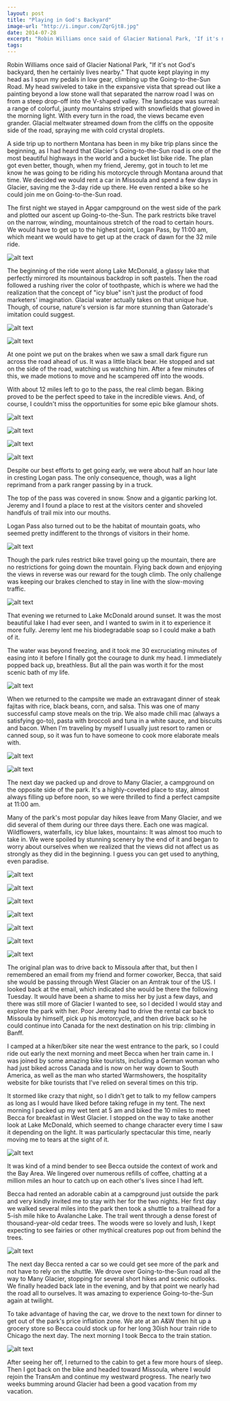 ```yaml
---
layout: post
title: "Playing in God's Backyard"
image-url: "http://i.imgur.com/ZqrGjt8.jpg"
date: 2014-07-28
excerpt: "Robin Williams once said of Glacier National Park, 'If it's not God's backyard, then he certainly lives nearby.' That quote kept playing in my head as I spun my pedals in low gear, climbing up the Going-to-the-Sun Road. My head swiveled to take in the expansive vista that spread out like a painting beyond a low stone wall that separated the narrow road I was on from a steep drop-off into the V-shaped valley. The landscape was surreal: a range of colorful, jaunty mountains striped with snowfields that glowed in the morning light. With every turn in the road, the views became even grander. Glacial meltwater streamed down from the cliffs on the opposite side of the road, spraying me with cold crystal droplets."
tags:
---
```

Robin Williams once said of Glacier National Park, "If it's not God's backyard, then he certainly lives nearby." That quote kept playing in my head as I spun my pedals in low gear, climbing up the Going-to-the-Sun Road. My head swiveled to take in the expansive vista that spread out like a painting beyond a low stone wall that separated the narrow road I was on from a steep drop-off into the V-shaped valley. The landscape was surreal: a range of colorful, jaunty mountains striped with snowfields that glowed in the morning light. With every turn in the road, the views became even grander. Glacial meltwater streamed down from the cliffs on the opposite side of the road, spraying me with cold crystal droplets.

A side trip up to northern Montana has been in my bike trip plans since the beginning, as I had heard that Glacier's Going-to-the-Sun road is one of the most beautiful highways in the world and a bucket list bike ride. The plan got even better, though, when my friend, Jeremy, got in touch to let me know he was going to be riding his motorcycle through Montana around that time. We decided we would rent a car in Missoula and spend a few days in Glacier, saving me the 3-day ride up there. He even rented a bike so he could join me on Going-to-the-Sun road.
 
The first night we stayed in Apgar campground on the west side of the park and plotted our ascent up Going-to-the-Sun. The park restricts bike travel on the narrow, winding, mountainous stretch of the road to certain hours. We would have to get up to the highest point, Logan Pass, by 11:00 am, which meant we would have to get up at the crack of dawn for the 32 mile ride. 

![alt text](http://i.imgur.com/fBhccm9l.jpg "Beginning of GTTS Road")

The beginning of the ride went along Lake McDonald, a glassy lake that perfectly mirrored its mountainous backdrop in soft pastels. Then the road followed a rushing river the color of toothpaste, which is where we had the realization that the concept of "icy blue" isn't just the product of food marketers' imagination. Glacial water actually takes on that unique hue. Though, of course, nature's version is far more stunning than Gatorade's imitation could suggest.

![alt text](http://i.imgur.com/8qU3sJBl.jpg "Lake McDonald")

![alt text](http://i.imgur.com/WcANSEwl.jpg "icy blue lake")

At one point we put on the brakes when we saw a small dark figure run across the road ahead of us. It was a little black bear. He stopped and sat on the side of the road, watching us watching him. After a few minutes of this, we made motions to move and he scampered off into the woods.

With about 12 miles left to go to the pass, the real climb began. Biking proved to be the perfect speed to take in the incredible views. And, of course, I couldn't miss the opportunities for some epic bike glamour shots.

![alt text](http://i.imgur.com/H6pQNZAl.jpg "Jeremy biking up")

![alt text](http://i.imgur.com/5eWeDGrl.jpg "Near the pass")

![alt text](http://i.imgur.com/ON5CWiql.jpg "Rainbow!")

![alt text](http://i.imgur.com/7o1VguVl.jpg "Snowfields")

Despite our best efforts to get going early, we were about half an hour late in cresting Logan pass. The only consequence, though, was a light reprimand from a park ranger passing by in a truck. 

The top of the pass was covered in snow. Snow and a gigantic parking lot. Jeremy and I found a place to rest at the visitors center and shoveled handfuls of trail mix into our mouths. 

Logan Pass also turned out to be the habitat of mountain goats, who seemed pretty indifferent to the throngs of visitors in their home.

![alt text](http://i.imgur.com/xrPrXbMl.jpg "Who parked their goat in my spot?")

Though the park rules restrict bike travel going up the mountain, there are no restrictions for going down the mountain. Flying back down and enjoying the views in reverse was our reward for the tough climb. The only challenge was keeping our brakes clenched to stay in line with the slow-moving traffic.

![alt text](http://i.imgur.com/WqpzYdXl.jpg "Biking down next to glacial meltwater")

That evening we returned to Lake McDonald around sunset. It was the most beautiful lake I had ever seen, and I wanted to swim in it to experience it more fully. Jeremy lent me his biodegradable soap so I could make a bath of it. 

The water was beyond freezing, and it took me 30 excruciating minutes of easing into it before I finally got the courage to dunk my head. I immediately popped back up, breathless. But all the pain was worth it for the most scenic bath of my life.

![alt text](http://i.imgur.com/v5Ea1ALl.jpg "Glacial bath")

When we returned to the campsite we made an extravagant dinner of steak fajitas with rice, black beans, corn, and salsa. This was one of many successful camp stove meals on the trip. We also made chili mac (always a satisfying go-to), pasta with broccoli and tuna in a white sauce, and biscuits and bacon. When I'm traveling by myself I usually just resort to ramen or canned soup, so it was fun to have someone to cook more elaborate meals with.

![alt text](http://i.imgur.com/tu6i0xhl.jpg "Fajita night")

![alt text](http://i.imgur.com/D1sMJptl.jpg "Fajitas make Jessicas happy")

The next day we packed up and drove to Many Glacier, a campground on the opposite side of the park. It's a highly-coveted place to stay, almost always filling up before noon, so we were thrilled to find a perfect campsite at 11:00 am. 

Many of the park's most popular day hikes leave from Many Glacier, and we did several of them during our three days there. Each one was magical. Wildflowers, waterfalls, icy blue lakes, mountains: It was almost too much to take in. We were spoiled by stunning scenery by the end of it and began to worry about ourselves when we realized that the views did not affect us as strongly as they did in the beginning. I guess you can get used to anything, even paradise.

![alt text](http://i.imgur.com/5B4setul.jpg "Swiftcurrent hike")

![alt text](http://i.imgur.com/XxwxcLpl.jpg "Waterfall")

![alt text](http://i.imgur.com/D289gR6l.jpg "Dr. Seuss flowers")

![alt text](http://i.imgur.com/jCDaV6bl.jpg "Walking through the woods")

![alt text](http://i.imgur.com/XApqwHOl.jpg "My shirt matched the lake")

![alt text](http://i.imgur.com/3ysmzrel.jpg "Grinnell Glacier hike")

![alt text](http://i.imgur.com/DuYpIEfl.jpg "Deer friend!")

The original plan was to drive back to Missoula after that, but then I remembered an email from my friend and former coworker, Becca, that said she would be passing through West Glacier on an Amtrak tour of the US. I looked back at the email, which indicated she would be there the following Tuesday. It would have been a shame to miss her by just a few days, and there was still more of Glacier I wanted to see, so I decided I would stay and explore the park with her. Poor Jeremy had to drive the rental car back to Missoula by himself, pick up his motorcycle, and then drive back so he could continue into Canada for the next destination on his trip: climbing in Banff.

I camped at a hiker/biker site near the west entrance to the park, so I could ride out early the next morning and meet Becca when her train came in. I was joined by some amazing bike tourists, including a German woman who had just biked across Canada and is now on her way down to South America, as well as the man who started Warmshowers, the hospitality website for bike tourists that I've relied on several times on this trip.

It stormed like crazy that night, so I didn't get to talk to my fellow campers as long as I would have liked before taking refuge in my tent. The next morning I packed up my wet tent at 5 am and biked the 10 miles to meet Becca for breakfast in West Glacier. I stopped on the way to take another look at Lake McDonald, which seemed to change character every time I saw it depending on the light. It was particularly spectacular this time, nearly moving me to tears at the sight of it.

![alt text](http://i.imgur.com/GJEQy4il.jpg "Lake McDonald in all its glory")

It was kind of a mind bender to see Becca outside the context of work and the Bay Area. We lingered over numerous refills of coffee, chatting at a million miles an hour to catch up on each other's lives since I had left. 

Becca had rented an adorable cabin at a campground just outside the park and very kindly invited me to stay with her for the two nights. Her first day we walked several miles into the park then took a shuttle to a trailhead for a 5-ish mile hike to Avalanche Lake. The trail went through a dense forest of thousand-year-old cedar trees. The woods were so lovely and lush, I kept expecting to see fairies or other mythical creatures pop out from behind the trees.

![alt text](http://i.imgur.com/8jBVJfIl.jpg "Avalanche Lake")

The next day Becca rented a car so we could get see more of the park and not have to rely on the shuttle. We drove over Going-to-the-Sun road all the way to Many Glacier, stopping for several short hikes and scenic outlooks. We finally headed back late in the evening, and by that point we nearly had the road all to ourselves. It was amazing to experience Going-to-the-Sun again at twilight.

To take advantage of having the car, we drove to the next town for dinner to get out of the park's price inflation zone. We ate at an A&W then hit up a grocery store so Becca could stock up for her long 30ish hour train ride to Chicago the next day. The next morning I took Becca to the train station.

![alt text](http://i.imgur.com/13ZL9m4l.jpg "Becca's Amtrak tour")

After seeing her off, I returned to the cabin to get a few more hours of sleep. Then I got back on the bike and headed toward Missoula, where I would rejoin the TransAm and continue my westward progress. The nearly two weeks bumming around Glacier had been a good vacation from my vacation.